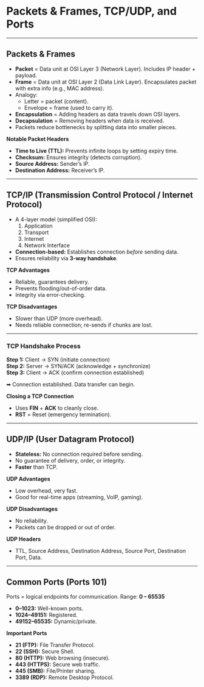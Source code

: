 # Packets & Frames, TCP/UDP, and Ports

---

## Packets & Frames  
- **Packet** = Data unit at OSI Layer 3 (Network Layer). Includes IP header + payload.  
- **Frame** = Data unit at OSI Layer 2 (Data Link Layer). Encapsulates packet with extra info (e.g., MAC address).  
- Analogy:  
  - Letter = packet (content).  
  - Envelope = frame (used to carry it).  
- **Encapsulation** = Adding headers as data travels down OSI layers.  
- **Decapsulation** = Removing headers when data is received.  
- Packets reduce bottlenecks by splitting data into smaller pieces.  

**Notable Packet Headers**  
- **Time to Live (TTL):** Prevents infinite loops by setting expiry time.  
- **Checksum:** Ensures integrity (detects corruption).  
- **Source Address:** Sender’s IP.  
- **Destination Address:** Receiver’s IP.  

---

## TCP/IP (Transmission Control Protocol / Internet Protocol)  
- A 4-layer model (simplified OSI):  
  1. Application  
  2. Transport  
  3. Internet  
  4. Network Interface  
- **Connection-based:** Establishes connection *before* sending data.  
- Ensures reliability via **3-way handshake**.  

**TCP Advantages**  
- Reliable, guarantees delivery.  
- Prevents flooding/out-of-order data.  
- Integrity via error-checking.  

**TCP Disadvantages**  
- Slower than UDP (more overhead).  
- Needs reliable connection; re-sends if chunks are lost.  

---

### TCP Handshake Process  
**Step 1:** Client → SYN (initiate connection)  
**Step 2:** Server → SYN/ACK (acknowledge + synchronize)  
**Step 3:** Client → ACK (confirm connection established)  

➡ Connection established. Data transfer can begin.  

**Closing a TCP Connection**  
- Uses **FIN** + **ACK** to cleanly close.  
- **RST** = Reset (emergency termination).  

---

## UDP/IP (User Datagram Protocol)  
- **Stateless:** No connection required before sending.  
- No guarantee of delivery, order, or integrity.  
- **Faster** than TCP.  

**UDP Advantages**  
- Low overhead, very fast.  
- Good for real-time apps (streaming, VoIP, gaming).  

**UDP Disadvantages**  
- No reliability.  
- Packets can be dropped or out of order.  

**UDP Headers**  
- TTL, Source Address, Destination Address, Source Port, Destination Port, Data.  

---

## Common Ports (Ports 101)  
Ports = logical endpoints for communication. Range: **0 – 65535**  
- **0–1023:** Well-known ports.  
- **1024–49151:** Registered.  
- **49152–65535:** Dynamic/private.  

**Important Ports**  
- **21 (FTP):** File Transfer Protocol.  
- **22 (SSH):** Secure Shell.  
- **80 (HTTP):** Web browsing (insecure).  
- **443 (HTTPS):** Secure web traffic.  
- **445 (SMB):** File/Printer sharing.  
- **3389 (RDP):** Remote Desktop Protocol.  
